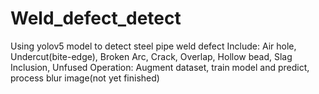 # Weld_defect_detect
Using yolov5 model to detect steel pipe weld defect
Include: Air hole, Undercut(bite-edge), Broken Arc, Crack, Overlap, Hollow bead, Slag Inclusion, Unfused
Operation: Augment dataset, train model and predict, process blur image(not yet finished)
